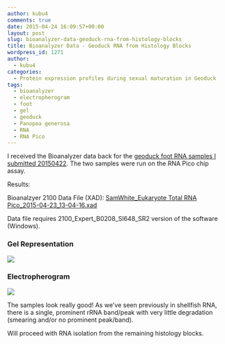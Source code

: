 ```yaml
---
author: kubu4
comments: true
date: 2015-04-24 16:09:57+00:00
layout: post
slug: bioanalyzer-data-geoduck-rna-from-histology-blocks
title: Bioanalyzer Data - Geoduck RNA from Histology Blocks
wordpress_id: 1271
author:
  - kubu4
categories:
  - Protein expression profiles during sexual maturation in Geoduck
tags:
  - bioanalyzer
  - electropherogram
  - foot
  - gel
  - geoduck
  - Panopea generosa
  - RNA
  - RNA Pico
---
```


I received the Bioanalyzer data back for the [geoduck foot RNA samples I submitted 20150422](http://onsnetwork.org/kubu4/2015/04/22/bioanalyzer-submission-geoduck-rna-from-histology-blocks/). The two samples were run on the RNA Pico chip assay.



Results:

Bioanalzyer 2100 Data File (XAD): [SamWhite_Eukaryote Total RNA Pico_2015-04-23_13-04-16.xad](http://eagle.fish.washington.edu/Arabidopsis/Bioanalyzer%20Data/SamWhite_Eukaryote%20Total%20RNA%20Pico_2015-04-23_13-04-16.xad)

Data file requires 2100_Expert_B0208_SI648_SR2 version of the software (Windows).



### Gel Representation



[![](http://eagle.fish.washington.edu/Arabidopsis/Bioanalyzer%20Data/20150423_pico_bioanlayzer_geoduck_gel.jpg)](http://eagle.fish.washington.edu/Arabidopsis/Bioanalyzer%20Data/20150423_pico_bioanlayzer_geoduck_gel.jpg)





### Electropherogram



[![](http://eagle.fish.washington.edu/Arabidopsis/Bioanalyzer%20Data/20150423_pico_bioanlayzer_geoduck_electropherogram.jpg)](http://eagle.fish.washington.edu/Arabidopsis/Bioanalyzer%20Data/20150423_pico_bioanlayzer_geoduck_electropherogram.jpg)



The samples look really good! As we've seen previously in shellfish RNA, there is a single, prominent rRNA band/peak with very little degradation (smearing and/or no prominent peak/band).

Will proceed with RNA isolation from the remaining histology blocks.
